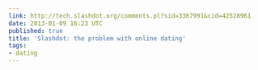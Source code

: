 ```yaml
---
link: http://tech.slashdot.org/comments.pl?sid=3367991&cid=42528961
date: 2013-01-09 16:23 UTC
published: true
title: 'Slashdot: the problem with online dating'
tags:
- dating
---
```



